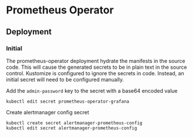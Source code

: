# Prometheus Operator

## Deployment

### Initial

The prometheus-operator deployment hydrate the manifests in the source code.
This will cause the generated secrets to be in plain text in the source control.
Kustomize is configured to ignore the secrets in code. Instead, an initial secret
will need to be configured manually.

Add the `admin-password` key to the secret with a base64 encoded value

```
kubectl edit secret prometheus-operator-grafana
```

Create alertmanager config secret

```
kubectl create secret alertmanager-prometheus-config
kubectl edit secret alertmanager-prometheus-config
```
